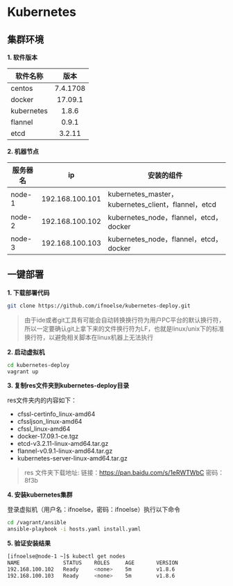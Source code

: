 # Kubernetes

## 集群环境

**1. 软件版本**

| 软件名称        | 版本           |
| ------------- |:-------------:|
| centos      | 7.4.1708 |
| docker      | 17.09.1   |
| kubernetes      | 1.8.6 |
| flannel      | 0.9.1    |
| etcd      | 3.2.11    |

**2. 机器节点**

| 服务器名      | ip           | 安装的组件           |
| ------------- | ------------- |-------------|
| node-1      | 192.168.100.101 |kubernetes_master，kubernetes_client，flannel，etcd|
| node-2      | 192.168.100.102 |kubernetes_node，flannel，etcd，docker|
| node-3      | 192.168.100.103 |kubernetes_node，flannel，etcd，docker|

## 一键部署

**1. 下载部署代码**

``` bash
git clone https://github.com/ifnoelse/kubernetes-deploy.git
```
>由于ide或者git工具有可能会自动转换换行符为用户PC平台的默认换行符，所以一定要确认git上拿下来的文件换行符为LF，也就是linux/unix下的标准换行符，以避免相关脚本在linux机器上无法执行

**2. 启动虚拟机**

``` bash
cd kubernetes-deploy
vagrant up
```

**3. 复制res文件夹到kubernetes-deploy目录**

res文件夹内的内容如下：
- cfssl-certinfo_linux-amd64
- cfssljson_linux-amd64
- cfssl_linux-amd64
- docker-17.09.1-ce.tgz
- etcd-v3.2.11-linux-amd64.tar.gz
- flannel-v0.9.1-linux-amd64.tar.gz
- kubernetes-server-linux-amd64.tar.gz

>res 文件夹下载地址: 链接：https://pan.baidu.com/s/1eRWTWbC 密码：8f3b

**4. 安装kubernetes集群**

登录虚拟机（用户名：ifnoelse，密码：ifnoelse）执行以下命令
``` bash
cd /vagrant/ansible
ansible-playbook -i hosts.yaml install.yaml
```

**5. 验证安装结果**
``` bash
[ifnoelse@node-1 ~]$ kubectl get nodes
NAME              STATUS    ROLES     AGE       VERSION
192.168.100.102   Ready     <none>    5m        v1.8.6
192.168.100.103   Ready     <none>    5m        v1.8.6

```
